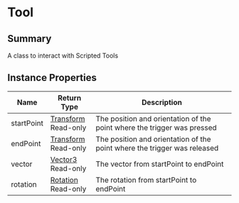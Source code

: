 
# Tool

## Summary
A class to interact with Scripted Tools


## Instance Properties

<table data-full-width="false">
<thead><tr><th>Name</th><th>Return Type</th><th>Description</th></tr></thead>
<tbody>
<tr><td>startPoint</td><td><a href="transform.md">Transform</a><br>Read-only</td><td>The position and orientation of the point where the trigger was pressed</td></tr>
<tr><td>endPoint</td><td><a href="transform.md">Transform</a><br>Read-only</td><td>The position and orientation of the point where the trigger was released</td></tr>
<tr><td>vector</td><td><a href="vector3.md">Vector3</a><br>Read-only</td><td>The vector from startPoint to endPoint</td></tr>
<tr><td>rotation</td><td><a href="rotation.md">Rotation</a><br>Read-only</td><td>The rotation from startPoint to endPoint</td></tr>
</tbody></table>




